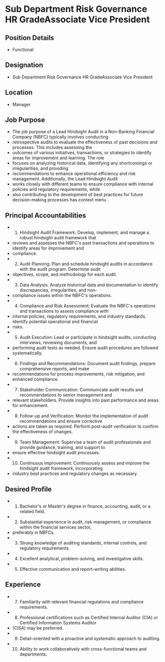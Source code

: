 # Sub Department Risk Governance HR GradeAssociate Vice President

## Position Details

* Functional

## Designation

* Sub Department Risk Governance HR GradeAssociate Vice President

## Location

* Manager

## Job Purpose

* The job purpose of a Lead Hindsight Audit in a Non-Banking Financial Company (NBFC) typically involves conducting
* retrospective audits to evaluate the effectiveness of past decisions and processes. This includes assessing the
* outcomes of various initiatives, transactions, or strategies to identify areas for improvement and learning. The role
* focuses  on  analyzing  historical  data,  identifying  any  shortcomings  or  irregularities,  and  providing
* recommendations to enhance operational efficiency and risk management. Additionally, the Lead Hindsight Audit
* works closely with different teams to ensure compliance with internal policies and regulatory requirements, while
* also contributing to the development of best practices for future decision-making processes has context menu .

## Principal Accountabilities

* 1. Hindsight Audit Framework: Develop, implement, and manage a robust hindsight audit framework that
* reviews and assesses the NBFC's past transactions and operations to identify areas for improvement and
* compliance.
* 2. Audit Planning: Plan and schedule hindsight audits in accordance with the audit program. Determine audit
* objectives, scope, and methodology for each audit.
* 3. Data Analysis: Analyze historical data and documentation to identify discrepancies, irregularities, and non-
* compliance issues within the NBFC's operations.
* 4. Compliance and Risk Assessment: Evaluate the NBFC's operations and transactions to assess compliance with
* internal policies, regulatory requirements, and industry standards. Identify potential operational and financial
* risks.
* 5. Audit Execution: Lead or participate in hindsight audits, conducting interviews, reviewing documents, and
* performing audit tests as needed. Ensure audit procedures are followed systematically.
* 6. Findings and Recommendations: Document audit findings, prepare comprehensive reports, and make
* recommendations for process improvements, risk mitigation, and enhanced compliance.
* 7. Stakeholder Communication: Communicate audit results and recommendations to senior management and
* relevant stakeholders. Provide insights into past performance and areas for enhancement.
* 8. Follow-up and Verification: Monitor the implementation of audit recommendations and ensure corrective
* actions are taken as required. Perform post-audit verification to confirm the effectiveness of changes.
* 9. Team Management: Supervise a team of audit professionals and provide guidance, training, and support to
* ensure effective hindsight audit processes.
* 10. Continuous Improvement: Continuously assess and improve the hindsight audit framework, incorporating
* industry best practices and regulatory changes as necessary.

## Desired Profile

* 1. Bachelor's or Master's degree in finance, accounting, audit, or a related field.
* 2. Substantial experience in audit, risk management, or compliance within the financial services sector,
* preferably in NBFCs.
* 3. Strong knowledge of auditing standards, internal controls, and regulatory requirements.
* 4. Excellent analytical, problem-solving, and investigative skills.
* 5. Effective communication and report-writing abilities.

## Experience

* 7. Familiarity with relevant financial regulations and compliance requirements.
* 8. Professional certifications such as Certified Internal Auditor (CIA) or Certified Information Systems Auditor
* (CISA) may be preferred.
* 9. Detail-oriented with a proactive and systematic approach to auditing.
* 10. Ability to work collaboratively with cross-functional teams and departments.
